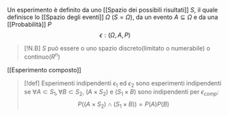 Un esperimento è definito da uno [[Spazio dei possibili risultati]] $S$, il quale definisce lo [[Spazio degli eventi]] $\Omega$ $(S = \Omega)$, da un evento $A\subseteq \Omega$ e da una [[Probabilità]] $P$
$$\epsilon : (\Omega,A,P)$$
>[!N.B]
>$S$ può essere o uno spazio discreto(limitato o numerabile) o continuo($R^{n}$)

[[Esperimento composto]]

>[!def] Esperimenti indipendenti
>$\epsilon_{1}$ ed $\epsilon_{2}$ sono esperimenti indipendenti se $\forall A\subset S_{1}, \forall B\subset S_{2}$, $(A\times S_{2})$ e $(S_{1}\times B)$ sono indipendenti per $\epsilon_{comp}$:
>$$P((A\times S_{2})\cap(S_{1}\times B))=P(A)P(B)$$

